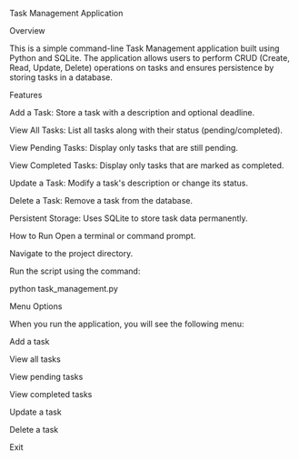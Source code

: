 Task Management Application

Overview

This is a simple command-line Task Management application built using Python and SQLite. The application allows users to perform CRUD (Create, Read, Update, Delete) operations on tasks and ensures persistence by storing tasks in a database.

Features

Add a Task: Store a task with a description and optional deadline.

View All Tasks: List all tasks along with their status (pending/completed).

View Pending Tasks: Display only tasks that are still pending.

View Completed Tasks: Display only tasks that are marked as completed.

Update a Task: Modify a task's description or change its status.

Delete a Task: Remove a task from the database.

Persistent Storage: Uses SQLite to store task data permanently.


How to Run
Open a terminal or command prompt.

Navigate to the project directory.

Run the script using the command:

python task_management.py

Menu Options

When you run the application, you will see the following menu:

Add a task

View all tasks

View pending tasks

View completed tasks

Update a task

Delete a task

Exit
